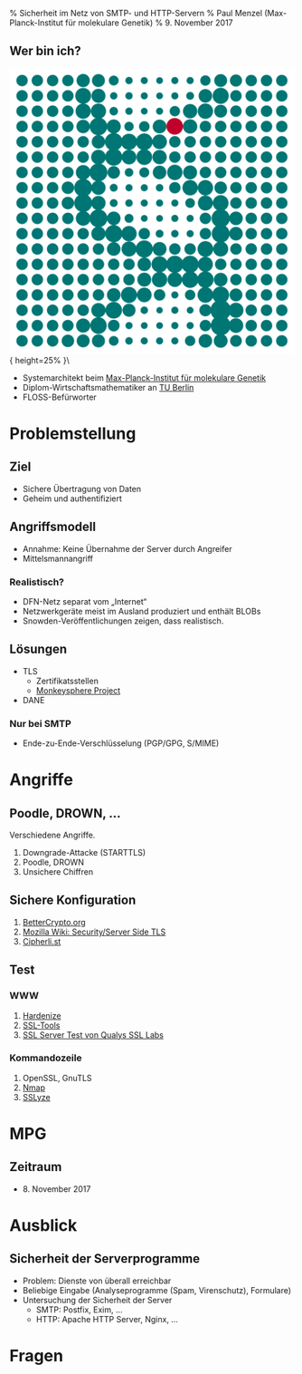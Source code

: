 % Sicherheit im Netz von SMTP- und HTTP-Servern
% Paul Menzel (Max-Planck-Institut für molekulare Genetik)
% 9. November 2017

## Wer bin ich?

![Logo of Max Planck Institute for Molecular Genetics](images/MPIMG_helix_rgb.png){ height=25% }\


- Systemarchitekt beim [Max-Planck-Institut für molekulare Genetik](https://www.molgen.mpg.de/)
- Diplom-Wirtschaftsmathematiker an [TU Berlin](https://www.tu-berlin.de/)
- FLOSS-Befürworter

# Problemstellung

## Ziel

-  Sichere Übertragung von Daten
-  Geheim und authentifiziert

## Angriffsmodell

-  Annahme: Keine Übernahme der Server durch Angreifer
-  Mittelsmannangriff

### Realistisch?

-  DFN-Netz separat vom „Internet“
-  Netzwerkgeräte meist im Ausland produziert und enthält BLOBs
-  Snowden-Veröffentlichungen zeigen, dass realistisch.

## Lösungen

-  TLS
   -  Zertifikatsstellen
   -  [Monkeysphere Project](http://web.monkeysphere.info/)
-  DANE

### Nur bei SMTP

-  Ende-zu-Ende-Verschlüsselung (PGP/GPG, S/MIME)

# Angriffe

## Poodle, DROWN, …

Verschiedene Angriffe.

1.  Downgrade-Attacke (STARTTLS)
2.  Poodle, DROWN
3.  Unsichere Chiffren

## Sichere Konfiguration

1.  [BetterCrypto.org](https://bettercrypto.org/)
1.  [Mozilla Wiki: Security/Server Side TLS](https://wiki.mozilla.org/Security/Server_Side_TLS)
1.  [Cipherli.st](https://cipherli.st/)

## Test

### WWW

1.  [Hardenize](https://www.hardenize.com/)
1.  [SSL-Tools](https://ssl-tools.net/)
1.  [SSL Server Test von Qualys SSL Labs](https://www.ssllabs.com/ssltest/analyze.html?d=login.rz.ruhr-uni-bochum.de)

### Kommandozeile

1.  OpenSSL, GnuTLS
1.  [Nmap](https://nmap.org/)
1.  [SSLyze](https://nabla-c0d3.github.io/)

# MPG

## Zeitraum

-   8\. November 2017

# Ausblick

## Sicherheit der Serverprogramme

-   Problem: Dienste von überall erreichbar
-   Beliebige Eingabe (Analyseprogramme (Spam, Virenschutz), Formulare)
-   Untersuchung der Sicherheit der Server
    -   SMTP: Postfix, Exim, …
    -   HTTP: Apache HTTP Server, Nginx, …

# Fragen
